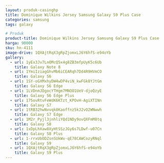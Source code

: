 ```yaml
---
layout: produk-casinghp
title: Dominique Wilkins Jersey Samsung Galaxy S9 Plus Case
categories: samsung
tags: galaxy

# Produk
product-title: Dominique Wilkins Jersey Samsung Galaxy S9 Plus Case
harga: 90000
sku: hn-4111
image-drive: 1QXAjtRqX3gRpZjomxLJ6Y6hfS-e94oYb
gallery:
  - url: 1yEx3Jv7LnOMcQ5x4g8ZB3mfpUyK5c6Ub
    title: Galaxy Note 8
  - url: 1YmiIziagGhvMb6iCEARqh7Dd4R9HVmCO
    title: Galaxy S6
  - url: 1SY-oGXMxhyDW4wDP4viN_kwFGk8YJtGm
    title: Galaxy S6 Edge
  - url: 1LVDnmJDgocYTHgm7MNOO1UeV-djoQzyE
    title: Galaxy S6 Edge Plus
  - url: 175ovRtvFeWdK6KTzt_KPOvH-AgiXTINn
    title: Galaxy S7
  - url: 1tRB32hwNvvqk8Kaoffnz5kJ2vO2WNwwh
    title: Galaxy S7 Edge
  - url: 1M2r_Pyjl3jnhliYQd1NDy9ovQXFmM8tq
    title: Galaxy S8
  - url: 1xDpLhXaw8XyHtSSzJGy6s7LDwf-u07Cn
    title: Galaxy S8 Plus
  - url: 1-rrxUbODZsnSUkWv-qE78CAWCozyRNql
    title: Galaxy S9
  - url: 1QXAjtRqX3gRpZjomxLJ6Y6hfS-e94oYb
    title: Galaxy S9 Plus
---
```

